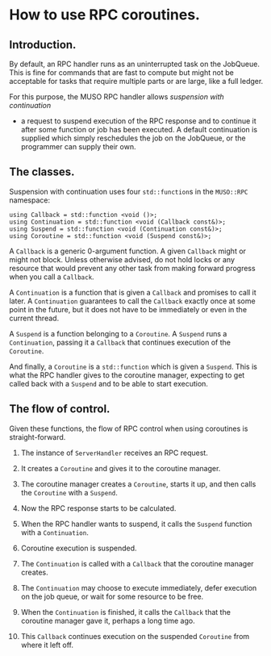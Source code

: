 # How to use RPC coroutines.

## Introduction.

By default, an RPC handler runs as an uninterrupted task on the JobQueue. This
is fine for commands that are fast to compute but might not be acceptable for
tasks that require multiple parts or are large, like a full ledger.

For this purpose, the MUSO RPC handler allows _suspension with continuation_

- a request to suspend execution of the RPC response and to continue it after
  some function or job has been executed. A default continuation is supplied
  which simply reschedules the job on the JobQueue, or the programmer can supply
  their own.

## The classes.

Suspension with continuation uses four `std::function`s in the `MUSO::RPC`
namespace:

    using Callback = std::function <void ()>;
    using Continuation = std::function <void (Callback const&)>;
    using Suspend = std::function <void (Continuation const&)>;
    using Coroutine = std::function <void (Suspend const&)>;

A `Callback` is a generic 0-argument function. A given `Callback` might or might
not block. Unless otherwise advised, do not hold locks or any resource that
would prevent any other task from making forward progress when you call a
`Callback`.

A `Continuation` is a function that is given a `Callback` and promises to call
it later. A `Continuation` guarantees to call the `Callback` exactly once at
some point in the future, but it does not have to be immediately or even in the
current thread.

A `Suspend` is a function belonging to a `Coroutine`. A `Suspend` runs a
`Continuation`, passing it a `Callback` that continues execution of the
`Coroutine`.

And finally, a `Coroutine` is a `std::function` which is given a
`Suspend`. This is what the RPC handler gives to the coroutine manager,
expecting to get called back with a `Suspend` and to be able to start execution.

## The flow of control.

Given these functions, the flow of RPC control when using coroutines is
straight-forward.

1.  The instance of `ServerHandler` receives an RPC request.

2.  It creates a `Coroutine` and gives it to the coroutine manager.

3.  The coroutine manager creates a `Coroutine`, starts it up, and then calls
    the `Coroutine` with a `Suspend`.

4.  Now the RPC response starts to be calculated.

5.  When the RPC handler wants to suspend, it calls the `Suspend` function with
    a `Continuation`.

6.  Coroutine execution is suspended.

7.  The `Continuation` is called with a `Callback` that the coroutine manager
    creates.

8.  The `Continuation` may choose to execute immediately, defer execution on the
    job queue, or wait for some resource to be free.

9.  When the `Continuation` is finished, it calls the `Callback` that the
    coroutine manager gave it, perhaps a long time ago.

10. This `Callback` continues execution on the suspended `Coroutine` from where
    it left off.
